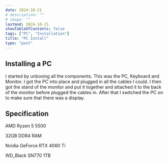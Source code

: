 ```yaml
---
date: 2024-10-21
# description: ""
# image: ""
lastmod: 2024-10-21
showTableOfContents: false
tags: ["PC", "Installation"]
title: "PC Install"
type: "post"
---
```


## Installing a PC

I started by unboxing all the components. This was the PC, Keyboard and Monitor. I got the PC into place and plugged in all the cables I could. I then got the stand of the monitor and put it together and attached it to the back of the monitor before plugged the cables in. After that I switched the PC on to make sure that there was a display.

## Specification

AMD Ryzen 5 5500

32GB DDR4 RAM

Nvidia GeForce RTX 4060 Ti

WD_Black SN770 1TB